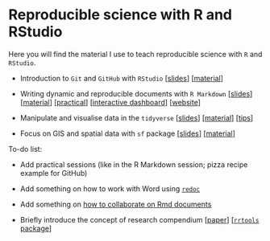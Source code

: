 # Reproducible science with R and RStudio

Here you will find the material I use to teach reproducible science with `R` and `RStudio`.

* Introduction to `Git` and `GitHub` with `RStudio` [[slides](https://oliviergimenez.github.io/quick-intro-git-github-rstudio/#1)] [[material](https://github.com/oliviergimenez/quick-intro-git-github-rstudio)]

* Writing dynamic and reproducible documents with `R Markdown` [[slides](https://oliviergimenez.github.io/intro_rmarkdown/#1)] [[material](https://github.com/oliviergimenez/intro_rmarkdown)] [[practical](https://github.com/oliviergimenez/intro_rmarkdown_practical)] [[interactive dashboard](https://github.com/oliviergimenez/bias_occupancy)] [[website](https://www.youtube.com/watch?v=4OUEss2XF7E&t=1s)]

* Manipulate and visualise data in the `tidyverse` [[slides](https://oliviergimenez.github.io/intro_tidyverse/#1)] [[material](https://github.com/oliviergimenez/intro_tidyverse)] [[tips](https://oliviergimenez.github.io/tidyverse-tips/)]

* Focus on GIS and spatial data with `sf` package [[slides](https://oliviergimenez.github.io/intro_spatialR/#1)] [[material](https://github.com/oliviergimenez/intro_spatialR)]

To-do list:

* Add practical sessions (like in the R Markdown session; pizza recipe example for GitHub)

* Add something on how to work with Word using [`redoc`](https://bookdown.org/yihui/rmarkdown-cookbook/word-redoc.html)

* Add something on [how to collaborate on Rmd documents](https://bookdown.org/yihui/rmarkdown-cookbook/google-drive.html)
     
* Briefly introduce the concept of research compendium [[paper](https://peerj.com/preprints/3192v1/)] [[`rrtools` package](https://github.com/benmarwick/rrtools)]
